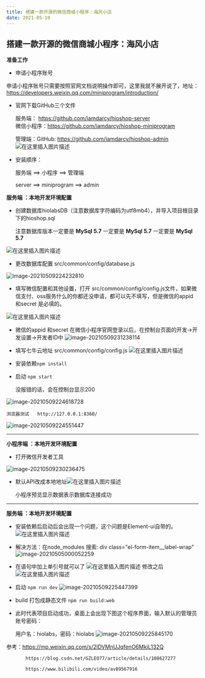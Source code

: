 ```yaml
---
title: 搭建一款开源的微信商城小程序：海风小店
date: 2021-05-10
---
```


## 搭建一款开源的微信商城小程序：海风小店 

**准备工作**

- 申请小程序账号

申请小程序账号只需要按照官网文档说明操作即可，这里我就不展开说了，地址：https://developers.weixin.qq.com/miniprogram/introduction/

- 官网下载GitHub三个文件 

  服务端： https://github.com/iamdarcy/hioshop-server  
  微信小程序：https://github.com/iamdarcy/hioshop-miniprogram

  管理端：GitHub: https://github.com/iamdarcy/hioshop-admin
![在这里插入图片描述](https://img-blog.csdnimg.cn/img_convert/05c86f9517f17fda09a109909ccc2fde.png#pic_center)

- 安装顺序：  

  服务端  ==>  小程序  ==>  管理端    

  server  ==>  miniprogram  ==>  admin



**服务端 ：本地开发环境配置**

- 创建数据库hiolabsDB（注意数据库字符编码为utf8mb4），并导入项目根目录下的hioshop.sql  

  注意数据库版本一定要是 **MySql 5.7**  一定要是 **MySql 5.7**   一定要是 **MySql 5.7**

![在这里插入图片描述](https://img-blog.csdnimg.cn/img_convert/5f8bcb5fde448ae520187bd5cef8f030.png#pic_center)


- 更改数据库配置  src/common/config/database.js

![image-20210509224232810](https://img-blog.csdnimg.cn/img_convert/683c369d4cf75286071874e3465386a4.png)

- 填写微信配置和其他设置，打开 src/common/config/config.js文件，如果微信支付、oss服务什么的你都还没申请，都可以先不填写，但是微信的appid 和secret 是必填的。

![在这里插入图片描述](https://img-blog.csdnimg.cn/20210510000142718.png?x-oss-process=image/watermark,type_ZmFuZ3poZW5naGVpdGk,shadow_10,text_aHR0cHM6Ly9ibG9nLmNzZG4ubmV0L3dlaXhpbl80NDAxOTM3MA==,size_16,color_FFFFFF,t_70#pic_center)

- 微信的appid 和secret 在微信小程序官网登录以后，在控制台页面的开发->开发设置->开发者ID中
![image-20210509231238114](https://img-blog.csdnimg.cn/img_convert/92ce1dd2cec9613f7c2479eb2f157839.png)
- 填写七牛云地址  src/common/config/config.js
![在这里插入图片描述](https://img-blog.csdnimg.cn/img_convert/9d58d154be8e12f2c8bca32f7bf5ce0e.png#pic_center)

- 安装依赖``npm install``

- 启动  ``npm start``

  没报错的话，会在控制台显示200 

![image-20210509224618728](https://img-blog.csdnimg.cn/img_convert/d89f90774242fa02f26ef97aefd0924e.png)

	浏览器测试   http://127.0.0.1:8360/  

![image-20210509224551447](https://img-blog.csdnimg.cn/img_convert/6c4659a6deccbbf873eaccd0ecb1f98d.png)

------------------------------------------------------------------------------------------------------------------

**小程序端 ：本地开发环境配置**

- 打开微信开发者工具

![image-20210509230236475](https://img-blog.csdnimg.cn/img_convert/0f2f46498ec0bee6680062f1ba05aca6.png)

- 默认API改成本地地址![在这里插入图片描述](https://img-blog.csdnimg.cn/img_convert/05cbf735e4a1813e1e009e3af6106c97.png#pic_center)

	小程序预览显示数据表示数据库连接成功



--------------------------------

**服务端 ：本地开发环境配置**

- 安装依赖后启动后会出现一个问题，这个问题是Element-ui自带的。
![在这里插入图片描述](https://img-blog.csdnimg.cn/img_convert/ff371904b5c41de0607ecc73b942f214.png#pic_center)


- 解决方法：在node_modules 搜索:  div class="el-form-item__label-wrap" 
![image-20210505000052259](https://img-blog.csdnimg.cn/img_convert/3b1681b3e2d7ac8fe0c539660110d88b.png)

- 	在语句中加上单引号就可以了
![在这里插入图片描述](https://img-blog.csdnimg.cn/img_convert/580d4d51547f108d37646a42f9a4b58d.png#pic_center)
修改之后
![在这里插入图片描述](https://img-blog.csdnimg.cn/img_convert/877483914dbf680e7912f2df8691e705.png#pic_center)

- 启动 ``npm run dev``
![image-20210509225447399](https://img-blog.csdnimg.cn/img_convert/56a993b81a0c4334bfb4e59ea7995772.png)

- build 打包成静态文件  ``npm run build:web``

- 此时代表项目启动成功，桌面上会出现下图这个程序界面，输入默认的管理员账号密码：

  用户名：hiolabs，密码：hiolabs
![image-20210509225845170](https://img-blog.csdnimg.cn/img_convert/b563f930117211157c54fa4360990bf6.png)

参考：https://mp.weixin.qq.com/s/2lDVMnUJqfenO6MkiL132Q

		   https://blog.csdn.net/GZLEO77/article/details/108627277
	
		   https://www.bilibili.com/video/av89567916